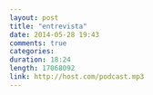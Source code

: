 ```yaml
---
layout: post
title: "entrevista"
date: 2014-05-28 19:43
comments: true
categories: 
duration: 18:24
length: 17068092
link: http://host.com/podcast.mp3
---
```


